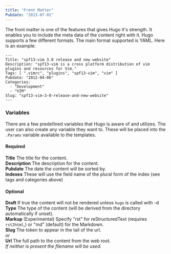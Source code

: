 ```yaml
---
title: "Front Matter"
Pubdate: "2013-07-01"
---
```


The front matter is one of the features that gives Hugo it's strength. It enables
you to include the meta data of the content right with it. Hugo supports a few 
different formats. The main format supported is YAML. Here is an example:

    ---
    Title: "spf13-vim 3.0 release and new website"
    Description: "spf13-vim is a cross platform distribution of vim plugins and resources for Vim."
    Tags: [ ".vimrc", "plugins", "spf13-vim", "vim" ]
    Pubdate: "2012-04-06"
    Categories:
      - "Development"
      - "VIM"
    Slug: "spf13-vim-3-0-release-and-new-website"
    ---

### Variables

There are a few predefined variables that Hugo is aware of and utilizes. The user can also create
any variable they want to. These will be placed into the `.Params` variable available to the templates.

#### Required

**Title**  The title for the content. <br>
**Description** The description for the content.<br>
**Pubdate** The date the content will be sorted by.<br>
**Indexes** These will use the field name of the plural form of the index (see tags and categories above)

#### Optional

**Draft** If true the content will not be rendered unless `hugo` is called with -d<br>
**Type** The type of the content (will be derived from the directory automatically if unset).<br>
**Markup** (Experimental) Specify "rst" for reStructuredText (requires
           `rst2html`,) or "md" (default) for the Markdown.<br>
**Slug** The token to appear in the tail of the url.<br>
  *or*<br>
**Url** The full path to the content from the web root.<br>
*If neither is present the filename will be used.*

